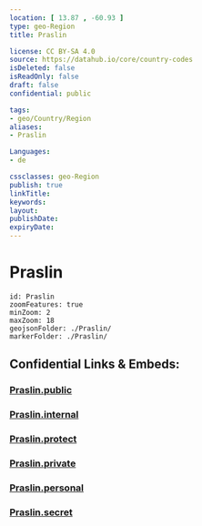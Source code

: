 ```yaml
---
location: [ 13.87 , -60.93 ] 
type: geo-Region
title: Praslin

license: CC BY-SA 4.0
source: https://datahub.io/core/country-codes
isDeleted: false
isReadOnly: false
draft: false
confidential: public

tags:
- geo/Country/Region
aliases:
- Praslin

Languages:
- de

cssclasses: geo-Region
publish: true
linkTitle: 
keywords: 
layout: 
publishDate: 
expiryDate: 
---
```


# Praslin

```leaflet
id: Praslin
zoomFeatures: true 
minZoom: 2 
maxZoom: 18
geojsonFolder: ./Praslin/
markerFolder: ./Praslin/
```


## Confidential Links & Embeds: 

### [Praslin.public](/_public/\Earth\Continent\America~Caribbean\Saint_Lucia\Districts~Saint_LuciaPraslin.public.md) 

### [Praslin.internal](/_internal/\Earth\Continent\America~Caribbean\Saint_Lucia\Districts~Saint_LuciaPraslin.internal.md) 

### [Praslin.protect](/_protect/\Earth\Continent\America~Caribbean\Saint_Lucia\Districts~Saint_LuciaPraslin.protect.md) 

### [Praslin.private](/_private/\Earth\Continent\America~Caribbean\Saint_Lucia\Districts~Saint_LuciaPraslin.private.md) 

### [Praslin.personal](/_personal/\Earth\Continent\America~Caribbean\Saint_Lucia\Districts~Saint_LuciaPraslin.personal.md) 

### [Praslin.secret](/_secret/\Earth\Continent\America~Caribbean\Saint_Lucia\Districts~Saint_LuciaPraslin.secret.md)


